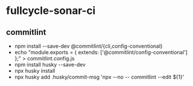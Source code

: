# fullcycle-sonar-ci

## commitlint

- npm install --save-dev @commitlint/{cli,config-conventional}
- echo "module.exports = { extends: ['@commitlint/config-conventional'] };" > commitlint.config.js
- npm install husky --save-dev
- npx husky install
- npx husky add .husky/commit-msg  'npx --no -- commitlint --edit ${1}'



